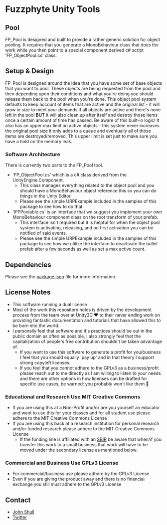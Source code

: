 # Fuzzphyte Unity Tools

## Pool

FP_Pool is designed and built to provide a rather generic solution for object pooling. It requires that you generate a MonoBehaviour class that does the work while you then point to a special component derived c# script 'FP_ObjectPool.cs' class.

## Setup & Design

FP_Pool is designed around the idea that you have some set of base objects that you want to pool. These objects are being requested from the pool and then depending upon their conditions and what you're doing you should release them back to the pool when you're done. This object pool system defaults to keep account of items that are active and the original list - it will grow in size to meet your demands if all objects are active and there's none left in the pool **BUT** it will also clean up after itself and destroy those items once a certain amount of time has passed. Be aware of this built-in logic! It also has an upper max limit on active objects - this system never increases the original pool size it only adds to a queue and eventually all of those items are destroyed/removed. This upper limit is set just to make sure you have a hold on the memory leak.

### Software Architecture

There is currently two parts to the FP_Pool tool.

* 'FP_ObjectPool.cs' which is a c# class derived from the UnityEngine.Component.
  * This class manages everything related to the object pool and you should have a MonoBehaviour object reference this so you can do things in the Unity Editor.
  * Please see the simple URPExample included in the samples of this package to see how to do that.
* 'IFPPoolable.cs' is an interface that we suggest you implement your own MonoBehaviour component class on the root transform of your prefab.
  * This interface isn't required but it is helpful for when the object pool system is activating, releasing, and on first activation you can be notified of said events.
  * Please see the simple URPExample included in the samples of this package to see how we utilize the interface to deactivate the bullet prefab after a few seconds as well as set a max active count.

## Dependencies

Please see the [package.json](./package.json) file for more information.

## License Notes

* This software running a dual license
* Most of the work this repository holds is driven by the development process from the team over at Unity3D :heart: to their never ending work on providing fantastic documentation and tutorials that have allowed this to be born into the world.
* I personally feel that software and it's practices should be out in the public domain as often as possible, I also strongly feel that the capitalization of people's free contribution shouldn't be taken advantage of.
  * If you want to use this software to generate a profit for you/business I feel that you should equally 'pay up' and in that theory I support strong copyleft licenses.
  * If you feel that you cannot adhere to the GPLv3 as a business/profit please reach out to me directly as I am willing to listen to your needs and there are other options in how licenses can be drafted for specific use cases, be warned: you probably won't like them :rocket:

### Educational and Research Use MIT Creative Commons

* If you are using this at a Non-Profit and/or are you yourself an educator and want to use this for your classes and for all student use please adhere to the MIT Creative Commons License
* If you are using this back at a research institution for personal research and/or funded research please adhere to the MIT Creative Commons License
  * If the funding line is affiliated with an [SBIR](https://www.sbir.gov) be aware that when/if you transfer this work to a small business that work will have to be moved under the secondary license as mentioned below.

### Commercial and Business Use GPLv3 License

* For commercial/business use please adhere by the GPLv3 License
* Even if you are giving the product away and there is no financial exchange you still must adhere to the GPLv3 License

## Contact

* [John Shull](mailto:the.john.shull@gmail.com)
* [Twitter](https://twitter.com/TheJohnnyFuzz)